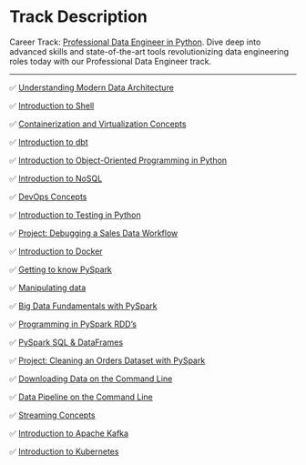 # Track Description
Career Track: [Professional Data Engineer in Python](https://app.datacamp.com/learn/career-tracks/professional-data-engineer). Dive deep into advanced skills and state-of-the-art tools revolutionizing data engineering roles today with our Professional Data Engineer track.

--------------------------

✅ [Understanding Modern Data Architecture](https://app.datacamp.com/learn/courses/understanding-modern-data-architecture)

✅ [Introduction to Shell](https://app.datacamp.com/learn/courses/introduction-to-shell)

✅ [Containerization and Virtualization Concepts](https://app.datacamp.com/learn/courses/containerization-and-virtualization-concepts)

✅ [Introduction to dbt](https://app.datacamp.com/learn/courses/introduction-to-dbt)

✅ [Introduction to Object-Oriented Programming in Python](https://app.datacamp.com/learn/courses/introduction-to-object-oriented-programming-in-python)

✅ [Introduction to NoSQL](https://app.datacamp.com/learn/courses/introduction-to-nosql)

✅ [DevOps Concepts](https://app.datacamp.com/learn/courses/devops-concepts)

✅ [Introduction to Testing in Python](https://app.datacamp.com/learn/courses/introduction-to-testing-in-python)

✅ [Project: Debugging a Sales Data Workflow](https://app.datacamp.com/learn/projects/1931)

✅ [Introduction to Docker](https://app.datacamp.com/learn/courses/introduction-to-docker)

✅ [Getting to know PySpark](https://app.datacamp.com/learn/courses/introduction-to-pyspark)

✅ [Manipulating data](https://app.datacamp.com/learn/courses/introduction-to-pyspark)

✅ [Big Data Fundamentals with PySpark](https://app.datacamp.com/learn/courses/big-data-fundamentals-with-pyspark)

✅ [Programming in PySpark RDD’s](https://app.datacamp.com/learn/courses/big-data-fundamentals-with-pyspark)

✅ [PySpark SQL & DataFrames](https://app.datacamp.com/learn/courses/big-data-fundamentals-with-pyspark)

✅ [Project: Cleaning an Orders Dataset with PySpark](https://app.datacamp.com/learn/projects/2355)

✅ [Downloading Data on the Command Line](https://app.datacamp.com/learn/courses/data-processing-in-shell)

✅ [Data Pipeline on the Command Line](https://app.datacamp.com/learn/courses/data-processing-in-shell)

✅ [Streaming Concepts](https://app.datacamp.com/learn/courses/streaming-concepts)

✅ [Introduction to Apache Kafka](https://app.datacamp.com/learn/courses/introduction-to-apache-kafka)

✅ [Introduction to Kubernetes](https://app.datacamp.com/learn/courses/introduction-to-kubernetes)
